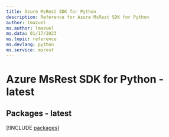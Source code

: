 ```yaml
---
title: Azure MsRest SDK for Python
description: Reference for Azure MsRest SDK for Python
author: lmazuel
ms.author: lmazuel
ms.data: 01/17/2023
ms.topic: reference
ms.devlang: python
ms.service: msrest
---
```

# Azure MsRest SDK for Python - latest
## Packages - latest
[!INCLUDE [packages](msrest-index.md)]